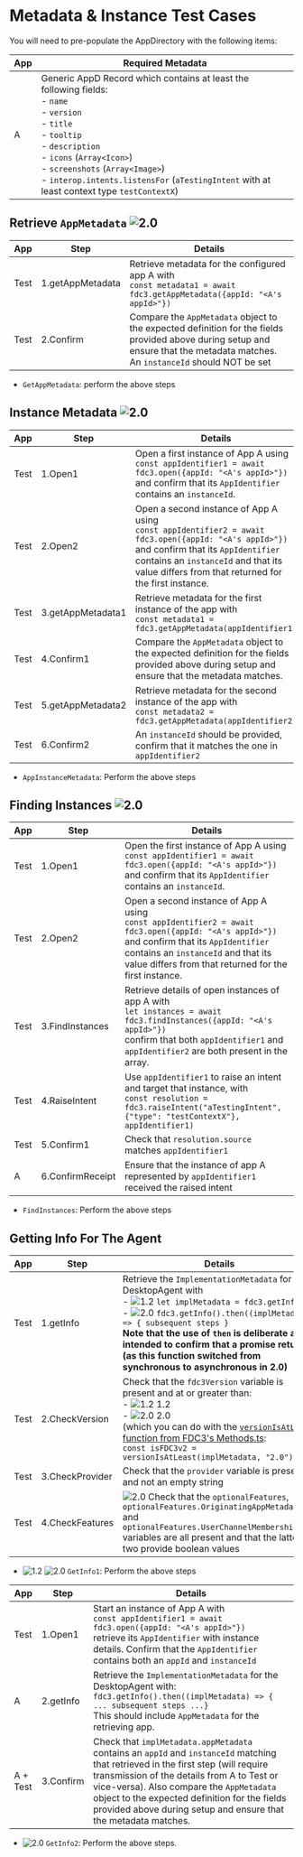 
# Metadata & Instance Test Cases 

You will need to pre-populate the AppDirectory with the following items:

| App | Required Metadata                        |
|-----|------------------------------------------|
| A   | Generic AppD Record which contains at least the following fields:<br>- `name`<br>- `version`<br>- `title`<br>- `tooltip`<br>- `description`<br>- `icons` (`Array<Icon>`)<br>- `screenshots` (`Array<Image>`)<br>- `interop.intents.listensFor` (`aTestingIntent` with at least context type `testContextX`)  |

## Retrieve `AppMetadata` ![2.0](https://img.shields.io/badge/FDC3-2.0-blue)

| App | Step           | Details                                                                                           |
|-----|----------------|---------------------------------------------------------------------------------------------------|
| Test   | 1.getAppMetadata    | Retrieve metadata for the configured app A with <br/> `const metadata1 = await fdc3.getAppMetadata({appId: "<A's appId>"})`  |
| Test   | 2.Confirm    | Compare the `AppMetadata` object to the expected definition for the fields provided above during setup and ensure that the metadata matches. An `instanceId` should NOT be set  |

- `GetAppMetadata`: perform the above steps

## Instance Metadata ![2.0](https://img.shields.io/badge/FDC3-2.0-blue)

| App | Step           | Details                                                                                           |
|-----|----------------|---------------------------------------------------------------------------------------------------|
| Test   | 1.Open1    | Open a first instance of App A using <br/> `const appIdentifier1 = await fdc3.open({appId: "<A's appId>"})` <br/>and confirm that its `AppIdentifier` contains an `instanceId`.  |
| Test   | 2.Open2    |Open a second instance of App A using <br>`const appIdentifier2 = await fdc3.open({appId: "<A's appId>"})` <br/>and confirm that its `AppIdentifier` contains an `instanceId` and that its value differs from that returned for the first instance. |
| Test   | 3.getAppMetadata1    | Retrieve metadata for the first instance of the app with<br/> `const metadata1 = fdc3.getAppMetadata(appIdentifier1)` |
| Test   | 4.Confirm1 | Compare the `AppMetadata` object to the expected definition for the fields provided above during setup and ensure that the metadata matches.  |
| Test   | 5.getAppMetadata2    | Retrieve metadata for the second instance of the app with <br/>`const metadata2 = fdc3.getAppMetadata(appIdentifier2)`  |
| Test   | 6.Confirm2    | An `instanceId` should be provided, confirm that it matches the one in `appIdentifier2`  |

- `AppInstanceMetadata`: Perform the above steps

## Finding Instances ![2.0](https://img.shields.io/badge/FDC3-2.0-blue)

| App | Step           | Details                                                                                           |
|-----|----------------|---------------------------------------------------------------------------------------------------|
| Test   | 1.Open1    | Open the first instance of App A using <br/> `const appIdentifier1 = await fdc3.open({appId: "<A's appId>"})` <br/>and confirm that its `AppIdentifier` contains an `instanceId`.  |
| Test   | 2.Open2    |Open a second instance of App A using <br>`const appIdentifier2 = await fdc3.open({appId: "<A's appId>"})` <br/>and confirm that its `AppIdentifier` contains an `instanceId` and that its value differs from that returned for the first instance. |
| Test   | 3.FindInstances    | Retrieve details of open instances of app A with <br/> `let instances = await fdc3.findInstances({appId: "<A's appId>"})` <br/> confirm that both `appIdentifier1` and `appIdentifier2` are both present in the array.  |
| Test   | 4.RaiseIntent   | Use `appIdentifier1` to raise an intent and target that instance, with<br/> `const resolution = fdc3.raiseIntent("aTestingIntent", {"type": "testContextX"}, appIdentifier1)` |
| Test   | 5.Confirm1 | Check that `resolution.source` matches `appIdentifier1` |
| A | 6.ConfirmReceipt | Ensure that the instance of app A represented by `appIdentifier1` received the raised intent |

- `FindInstances`: Perform the above steps

## Getting Info For The Agent

| App | Step           | Details                                                                                           |
|-----|----------------|---------------------------------------------------------------------------------------------------|
| Test   | 1.getInfo    |Retrieve the `ImplementationMetadata` for the DesktopAgent with <br/> - ![1.2](https://img.shields.io/badge/FDC3-1.2-green) `let implMetadata = fdc3.getInfo()`  <br/> - ![2.0](https://img.shields.io/badge/FDC3-2.0-blue) `fdc3.getInfo().then((implMetadata) => { subsequent steps }`   <br />**Note that the use of `then` is deliberate and intended to confirm that a promise returned (as this function switched from synchronous to asynchronous in 2.0)**|
| Test   | 2.CheckVersion  | Check that the `fdc3Version` variable is present and at or greater than:  <br /> -  ![1.2](https://img.shields.io/badge/FDC3-1.2-green) 1.2 <br /> - ![2.0](https://img.shields.io/badge/FDC3-2.0-blue) 2.0  <br />(which you can do with the [`versionIsAtLeast` function from FDC3's Methods.ts](https://github.com/finos/FDC3/blob/add64f8302c6dcdc8437cf0e245101e927b69ec2/src/api/Methods.ts#L207):<br>`const isFDC3v2 = versionIsAtLeast(implMetadata, "2.0")`  |
| Test   | 3.CheckProvider  | Check that the `provider` variable is present and not an empty string  |
| Test   | 4.CheckFeatures  | ![2.0](https://img.shields.io/badge/FDC3-2.0-blue) Check that the `optionalFeatures`, `optionalFeatures.OriginatingAppMetadata` and `optionalFeatures.UserChannelMembershipAPIs` variables are all present and that the latter two provide boolean values  |

- ![1.2](https://img.shields.io/badge/FDC3-1.2-green) ![2.0](https://img.shields.io/badge/FDC3-2.0-blue) `GetInfo1`: Perform the above steps 

| App | Step           | Details                                                                                           |
|-----|----------------|---------------------------------------------------------------------------------------------------|
| Test   | 1.Open1    | Start an instance of App A with <br/>`const appIdentifier1 = await fdc3.open({appId: "<A's appId>"})` <br /> retrieve its `AppIdentifier` with instance details. Confirm that the `AppIdentifier` contains both an `appId` and `instanceId` |
| A | 2.getInfo     |   Retrieve the `ImplementationMetadata` for the DesktopAgent with: <br  />`fdc3.getInfo().then((implMetadata) => {  ... subsequent steps ...}` <br/> This should include `AppMetadata` for the retrieving app. |
| A + Test | 3.Confirm  | Check that `implMetadata.appMetadata` contains an `appId` and `instanceId` matching that retrieved in the first step (will require transmission of the details from A to Test or vice-versa). Also compare the `AppMetadata` object to the expected definition for the fields provided above during setup and ensure that the metadata matches. |

- ![2.0](https://img.shields.io/badge/FDC3-2.0-blue) `GetInfo2`: Perform the above steps. 
